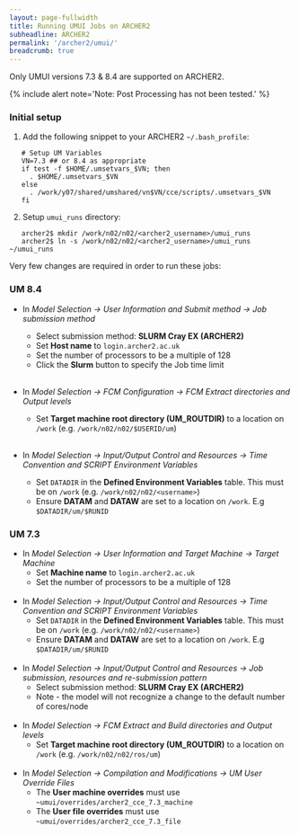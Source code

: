 ```yaml
---
layout: page-fullwidth
title: Running UMUI Jobs on ARCHER2
subheadline: ARCHER2
permalink: '/archer2/umui/'
breadcrumb: true
---
```

Only UMUI versions 7.3 & 8.4 are supported on ARCHER2.

{% include alert note='Note: Post Processing has not been tested.' %}

### Initial setup

1. Add the following snippet to your ARCHER2 `~/.bash_profile`:
```
   # Setup UM Variables
   VN=7.3 ## or 8.4 as appropriate
   if test -f $HOME/.umsetvars_$VN; then
     . $HOME/.umsetvars_$VN
   else
     . /work/y07/shared/umshared/vn$VN/cce/scripts/.umsetvars_$VN
   fi
```

2. Setup `umui_runs` directory:
```
   archer2$ mkdir /work/n02/n02/<archer2_username>/umui_runs
   archer2$ ln -s /work/n02/n02/<archer2_username>/umui_runs ~/umui_runs
```

Very few changes are required in order to run these jobs:

### UM 8.4

* In *Model Selection → User Information and Submit method → Job submission method*
    * Select submission method: **SLURM Cray EX (ARCHER2)**
    * Set **Host name** to `login.archer2.ac.uk`
    * Set the number of processors to be a multiple of 128
    * Click the **Slurm** button to specify the Job time limit <br>
    <br>

* In *Model Selection → FCM Configuration → FCM Extract directories and Output levels*
    * Set **Target machine root directory (UM_ROUTDIR)** to a location on `/work` (e.g. `/work/n02/n02/$USERID/um`) <br>
    <br>

* In *Model Selection → Input/Output Control and Resources → Time Convention and SCRIPT Environment Variables*
    * Set `DATADIR` in the **Defined Environment Variables** table. This must be on `/work` (e.g. `/work/n02/n02/<username>`)
    * Ensure **DATAM** and **DATAW** are set to a location on `/work`. E.g `$DATADIR/um/$RUNID` 

### UM 7.3

* In *Model Selection → User Information and Target Machine → Target Machine*
    * Set **Machine name** to `login.archer2.ac.uk`
    * Set the number of processors to be a multiple of 128 
    <br><br>
* In *Model Selection → Input/Output Control and Resources → Time Convention and SCRIPT Environment Variables*
    * Set `DATADIR` in the **Defined Environment Variables** table. This must be on `/work` (e.g. `/work/n02/n02/<username>`)
    * Ensure **DATAM** and **DATAW** are set to a location on `/work`. E.g `$DATADIR/um/$RUNID` 
    <br><br>
* In *Model Selection → Input/Output Control and Resources → Job submission, resources and re-submission pattern*
    * Select submission method: **SLURM Cray EX (ARCHER2)**
    * Note - the model will not recognize a change to the default number of cores/node 
    <br><br>
* In *Model Selection → FCM Extract and Build directories and Output levels*
    * Set **Target machine root directory (UM_ROUTDIR)** to a location on `/work` (e.g. `/work/n02/n02/ros/um`) 
    <br><br>
* In *Model Selection → Compilation and Modifications → UM User Override Files*
    * The **User machine overrides** must use `~umui/overrides/archer2_cce_7.3_machine`
    * The **User file overrides** must use `~umui/overrides/archer2_cce_7.3_file`


